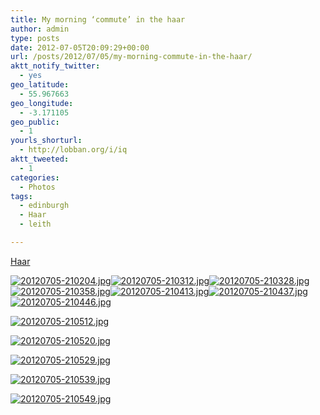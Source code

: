 ```yaml
---
title: My morning ‘commute’ in the haar
author: admin
type: posts
date: 2012-07-05T20:09:29+00:00
url: /posts/2012/07/05/my-morning-commute-in-the-haar/
aktt_notify_twitter:
  - yes
geo_latitude:
  - 55.967663
geo_longitude:
  - -3.171105
geo_public:
  - 1
yourls_shorturl:
  - http://lobban.org/i/iq
aktt_tweeted:
  - 1
categories:
  - Photos
tags:
  - edinburgh
  - Haar
  - leith

---
```

[Haar][1]

[<img class="alignnone size-full" src="https://lobban.org/wp-content/uploads/2012/07/20120705-210204.jpg" alt="20120705-210204.jpg" />][2][<img class="alignnone size-full" src="https://lobban.org/wp-content/uploads/2012/07/20120705-210312.jpg" alt="20120705-210312.jpg" />][3][<img class="alignnone size-full" src="https://lobban.org/wp-content/uploads/2012/07/20120705-210328.jpg" alt="20120705-210328.jpg" />][4][<img class="alignnone size-full" src="https://lobban.org/wp-content/uploads/2012/07/20120705-210358.jpg" alt="20120705-210358.jpg" />][5][<img class="alignnone size-full" src="https://lobban.org/wp-content/uploads/2012/07/20120705-210413.jpg" alt="20120705-210413.jpg" />][6][<img class="alignnone size-full" src="https://lobban.org/wp-content/uploads/2012/07/20120705-210437.jpg" alt="20120705-210437.jpg" />][7][<img class="alignnone size-full" src="https://lobban.org/wp-content/uploads/2012/07/20120705-210446.jpg" alt="20120705-210446.jpg" />][8]

[<img class="alignnone size-full" src="https://lobban.org/wp-content/uploads/2012/07/20120705-210512.jpg" alt="20120705-210512.jpg" />][9]

[<img class="alignnone size-full" src="https://lobban.org/wp-content/uploads/2012/07/20120705-210520.jpg" alt="20120705-210520.jpg" />][10]

[<img class="alignnone size-full" src="https://lobban.org/wp-content/uploads/2012/07/20120705-210529.jpg" alt="20120705-210529.jpg" />][11]

[<img class="alignnone size-full" src="https://lobban.org/wp-content/uploads/2012/07/20120705-210539.jpg" alt="20120705-210539.jpg" />][12]

[<img class="alignnone size-full" src="https://lobban.org/wp-content/uploads/2012/07/20120705-210549.jpg" alt="20120705-210549.jpg" />][13]

<div id="geo-post-1469216694" class="geo geo-post" style="display: none">
  <span class="latitude">55.967663</span><span class="longitude">-3.171105</span>
</div>

 [1]: http://en.wikipedia.org/wiki/Haar_(fog)
 [2]: http://lobban.org/wp-content/uploads/2012/07/20120705-210204.jpg
 [3]: http://lobban.org/wp-content/uploads/2012/07/20120705-210312.jpg
 [4]: http://lobban.org/wp-content/uploads/2012/07/20120705-210328.jpg
 [5]: http://lobban.org/wp-content/uploads/2012/07/20120705-210358.jpg
 [6]: http://lobban.org/wp-content/uploads/2012/07/20120705-210413.jpg
 [7]: http://lobban.org/wp-content/uploads/2012/07/20120705-210437.jpg
 [8]: http://lobban.org/wp-content/uploads/2012/07/20120705-210446.jpg
 [9]: http://lobban.org/wp-content/uploads/2012/07/20120705-210512.jpg
 [10]: http://lobban.org/wp-content/uploads/2012/07/20120705-210520.jpg
 [11]: http://lobban.org/wp-content/uploads/2012/07/20120705-210529.jpg
 [12]: http://lobban.org/wp-content/uploads/2012/07/20120705-210539.jpg
 [13]: http://lobban.org/wp-content/uploads/2012/07/20120705-210549.jpg